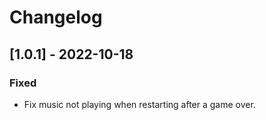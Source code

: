 # Changelog

## [1.0.1] - 2022-10-18
### Fixed
- Fix music not playing when restarting after a game over.